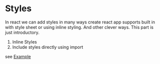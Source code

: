 # Styles

In react we can add styles in many ways create react app supports built in with style sheet or using inline styling. And other clever ways. This part is just introductory.

1. Inline Styles
2. Include styles directly using import

see [Example](https://codesandbox.io/s/x69p4ww8o)